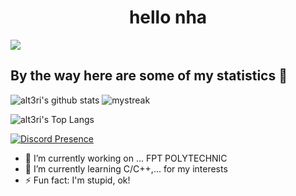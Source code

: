 <h1 align="center">hello nha</h1>

<a href="https://www.youtube.com/watch?v=dQw4w9WgXcQ"><img src="https://user-images.githubusercontent.com/73097560/115834477-dbab4500-a447-11eb-908a-139a6edaec5c.gif"></a>

## By the way here are some of my statistics 🚀
![alt3ri's github stats](https://github-readme-stats.vercel.app/api?username=wakupparalyzed&show_icons=true&theme=tokyonight)
<img src="https://github-readme-streak-stats.herokuapp.com/?user=wakupparalyzed&theme=tokyonight" alt="mystreak"/>

![alt3ri's Top Langs](https://github-readme-stats.vercel.app/api/top-langs/?username=wakupparalyzed&theme=tokyonight&layout=compact)

[![Discord Presence](https://lanyard-profile-readme.vercel.app/api/1167591960622673962?theme=dark&bg=6b6e58&animated=false&hideDiscrim=true&borderRadius=30px&idleMessage=Editing%20alt3:%20Tower%20of%20Fantasy%20cheeto)](https://discord.com/users/1167591960622673962)

- 🔭 I’m currently working on ... FPT POLYTECHNIC
- 🌱 I’m currently learning C/C++,... for my interests
- ⚡ Fun fact: I'm stupid, ok!
